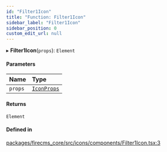```yaml
---
id: "Filter1Icon"
title: "Function: Filter1Icon"
sidebar_label: "Filter1Icon"
sidebar_position: 0
custom_edit_url: null
---
```


▸ **Filter1Icon**(`props`): `Element`

#### Parameters

| Name | Type |
| :------ | :------ |
| `props` | [`IconProps`](../types/IconProps.md) |

#### Returns

`Element`

#### Defined in

[packages/firecms_core/src/icons/components/Filter1Icon.tsx:3](https://github.com/FireCMSco/firecms/blob/d45f3739/packages/firecms_core/src/icons/components/Filter1Icon.tsx#L3)
